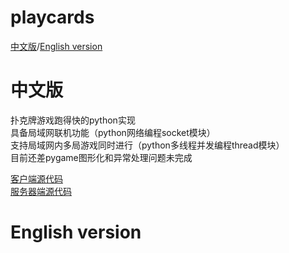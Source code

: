 # playcards

[中文版](#中文版)/[English version](#english-version)



# 中文版 
扑克牌游戏跑得快的python实现<br>
具备局域网联机功能（python网络编程socket模块）<br>
支持局域网内多局游戏同时进行（python多线程并发编程thread模块）<br>
目前还差pygame图形化和异常处理问题未完成

[客户端源代码]()<br>
[服务器端源代码]()

# English version


